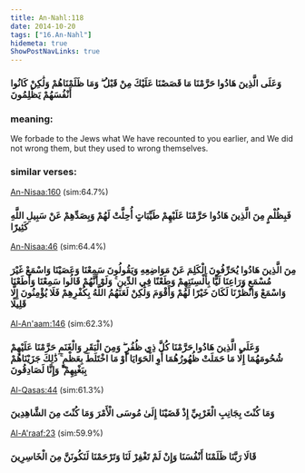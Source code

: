 ```yaml
---
title: An-Nahl:118
date: 2014-10-20
tags: ["16.An-Nahl"]
hidemeta: true 
ShowPostNavLinks: true 
---
```

### وَعَلَى الَّذِينَ هَادُوا حَرَّمْنَا مَا قَصَصْنَا عَلَيْكَ مِنْ قَبْلُ ۖ وَمَا ظَلَمْنَاهُمْ وَلَٰكِنْ كَانُوا أَنْفُسَهُمْ يَظْلِمُونَ
### meaning: 
We forbade to the Jews what We have recounted to you earlier, and We did not wrong them, but they used to wrong themselves.
### similar verses: 

[An-Nisaa:160](/4/160) (sim:64.7%)

### فَبِظُلْمٍ مِنَ الَّذِينَ هَادُوا حَرَّمْنَا عَلَيْهِمْ طَيِّبَاتٍ أُحِلَّتْ لَهُمْ وَبِصَدِّهِمْ عَنْ سَبِيلِ اللَّهِ كَثِيرًا

[An-Nisaa:46](/4/46) (sim:64.4%)

### مِنَ الَّذِينَ هَادُوا يُحَرِّفُونَ الْكَلِمَ عَنْ مَوَاضِعِهِ وَيَقُولُونَ سَمِعْنَا وَعَصَيْنَا وَاسْمَعْ غَيْرَ مُسْمَعٍ وَرَاعِنَا لَيًّا بِأَلْسِنَتِهِمْ وَطَعْنًا فِي الدِّينِ ۚ وَلَوْ أَنَّهُمْ قَالُوا سَمِعْنَا وَأَطَعْنَا وَاسْمَعْ وَانْظُرْنَا لَكَانَ خَيْرًا لَهُمْ وَأَقْوَمَ وَلَٰكِنْ لَعَنَهُمُ اللَّهُ بِكُفْرِهِمْ فَلَا يُؤْمِنُونَ إِلَّا قَلِيلًا

[Al-An'aam:146](/6/146) (sim:62.3%)

### وَعَلَى الَّذِينَ هَادُوا حَرَّمْنَا كُلَّ ذِي ظُفُرٍ ۖ وَمِنَ الْبَقَرِ وَالْغَنَمِ حَرَّمْنَا عَلَيْهِمْ شُحُومَهُمَا إِلَّا مَا حَمَلَتْ ظُهُورُهُمَا أَوِ الْحَوَايَا أَوْ مَا اخْتَلَطَ بِعَظْمٍ ۚ ذَٰلِكَ جَزَيْنَاهُمْ بِبَغْيِهِمْ ۖ وَإِنَّا لَصَادِقُونَ

[Al-Qasas:44](/28/44) (sim:61.3%)

### وَمَا كُنْتَ بِجَانِبِ الْغَرْبِيِّ إِذْ قَضَيْنَا إِلَىٰ مُوسَى الْأَمْرَ وَمَا كُنْتَ مِنَ الشَّاهِدِينَ

[Al-A'raaf:23](/7/23) (sim:59.9%)

### قَالَا رَبَّنَا ظَلَمْنَا أَنْفُسَنَا وَإِنْ لَمْ تَغْفِرْ لَنَا وَتَرْحَمْنَا لَنَكُونَنَّ مِنَ الْخَاسِرِينَ
